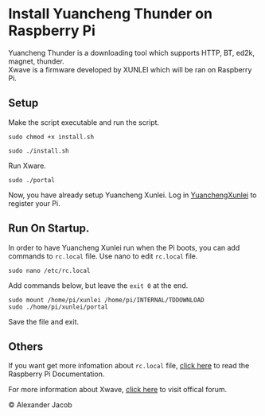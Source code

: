 # Install Yuancheng Thunder on Raspberry Pi 

Yuancheng Thunder is a downloading tool which supports HTTP, BT, ed2k, magnet, thunder. <br />
Xwave is a firmware developed by XUNLEI which will be ran on Raspberry Pi.


## Setup
Make the script executable and run the script.
```
sudo chmod +x install.sh
```

```
sudo ./install.sh
```

Run Xware.
```
sudo ./portal
```

Now, you have already setup Yuancheng Xunlei. Log in [YuanchengXunlei](http://yuancheng.xunlei.com/login.html)
to register your Pi.


## Run On Startup.

In order to have Yuancheng Xunlei run when the Pi boots, you can add commands to ```rc.local``` file.
Use nano to edit ```rc.local``` file. 
```
sudo nano /etc/rc.local
```

Add commands below, but leave the ```exit 0``` at the end.
```
sudo mount /home/pi/xunlei /home/pi/INTERNAL/TDDOWNLOAD
sudo ./home/pi/xunlei/portal
```
Save the file and exit.

## Others
If you want get more infomation about ```rc.local``` file, [click here](https://www.raspberrypi.org/documentation/linux/usage/rc-local.md) to read the Raspberry Pi Documentation.

For more information about Xwave, [click here](http://luyou.xunlei.com/forum-51-1.html) to visit offical forum.



© Alexander Jacob
